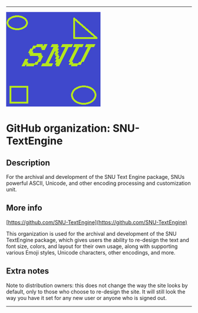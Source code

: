
***

![SNU_blue_and_gold_legacy_icon.png failed to load. The file may be missing or corrupt. Check the file path for errors first.](/AdditionalInfo/1/SNU-TextEngine/SNU_blue_and_gold_legacy_icon.png)

# GitHub organization: SNU-TextEngine

## Description

For the archival and development of the SNU Text Engine package, SNUs powerful ASCII, Unicode, and other encoding processing and customization unit.

## More info

[https://github.com/SNU-TextEngine](https://github.com/SNU-TextEngine)

This organization is used for the archival and development of the SNU TextEngine package, which gives users the ability to re-design the text and font size, colors, and layout for their own usage, along with supporting various Emoji styles, Unicode characters, other encodings, and more.

## Extra notes

Note to distribution owners: this does not change the way the site looks by default, only to those who choose to re-design the site. It will still look the way you have it set for any new user or anyone who is signed out.

***
